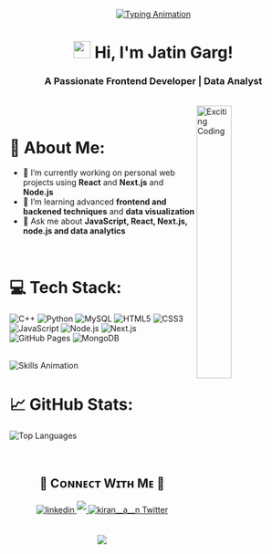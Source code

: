 <p align="center">
  <a href="https://github.com/DenverCoder1/readme-typing-svg">
    <img src="https://readme-typing-svg.herokuapp.com?font=Time+New+Roman&color=cyan&size=40&center=true&vCenter=true&width=1200&height=100&lines=Code+is+Life..&hearts;++;Web+Developer;Information+Technology+Student;Active+Learner/Researcher;Love+to+learn+new+stuffs..<3;" alt="Typing Animation">
  </a>
</p>

<div align="center">

<h1 align="center">
  <img src="https://raw.githubusercontent.com/TheDudeThatCode/TheDudeThatCode/master/Assets/Hi.gif" alt="wave" width="30"/> Hi, I'm Jatin Garg!
</h1>

### A Passionate Frontend Developer | Data Analyst

</div>

<br>

<!--Night Owl image-->
<div>

<img align="right" width="35%" src="https://media.giphy.com/media/ZVik7pBtu9dNS/giphy.gif" alt="Exciting Coding" />
  
</div>
<br>


# 💫 About Me:

- 🔭 I’m currently working on personal web projects using **React** and **Next.js** and **Node.js**  
- 🌱 I’m learning advanced **frontend and backened techniques** and **data visualization**  
- 💬 Ask me about **JavaScript, React, Next.js, node.js and data analytics**  

<br>



# 💻 Tech Stack: 

![C++](https://img.shields.io/badge/C++-blue?style=for-the-badge&logo=c%2B%2B&logoColor=white) 
![Python](https://img.shields.io/badge/Python-3776AB?style=for-the-badge&logo=python&logoColor=white) 
![MySQL](https://img.shields.io/badge/MySQL-4479A1?style=for-the-badge&logo=mysql&logoColor=white) 
![HTML5](https://img.shields.io/badge/HTML5-E34F26?style=for-the-badge&logo=html5&logoColor=white) 
![CSS3](https://img.shields.io/badge/CSS3-1572B6?style=for-the-badge&logo=css3&logoColor=white) 
![JavaScript](https://img.shields.io/badge/JavaScript-F7DF1E?style=for-the-badge&logo=javascript&logoColor=black) 
![Node.js](https://img.shields.io/badge/Node.js-339933?style=for-the-badge&logo=node.js&logoColor=white) 
![Next.js](https://img.shields.io/badge/Next.js-000000?style=for-the-badge&logo=next.js&logoColor=white) 
![GitHub Pages](https://img.shields.io/badge/GitHub%20Pages-181717?style=for-the-badge&logo=github&logoColor=white) 
![MongoDB](https://img.shields.io/badge/MongoDB-47A248?style=for-the-badge&logo=mongodb&logoColor=white)

<br> 
<img align="left" alt="Skills Animation" src="/gargjatin03/gargjatin03/raw/main/Skills_Animation_White.gif" style="visibility: visible; max-width: 100%;">
<br>

# 📈 GitHub Stats:

![Top Languages](https://github-readme-stats.vercel.app/api/top-langs/?username=gargjatin03&layout=compact&langs_count=10&theme=radical)


<br>

<!--Contact Section--> 

<h2 align="center"> 🤝 Cᴏɴɴᴇᴄᴛ Wɪᴛʜ Mᴇ 🤝 </h2>
<div align="center">
 <a href="https://www.linkedin.com/in/jatin-garg-165372179/" target="_blank">
<img src=https://img.shields.io/badge/linkedin-%231E77B5.svg?&style=for-the-badge&logo=linkedin&logoColor=white alt=linkedin style="margin-bottom: 5px;" />
</a>
  
<a href="mailto:gargj968@gmail.com" target="_blank">
<img src="https://img.shields.io/badge/Gmail-D14836?style=for-the-badge&logo=gmail&logoColor=white"  mail style="margin-bottom: 5px;" />
</a>

<a href="https://x.com/gargjatin03?t=kEmhMEBokp_hEsc3z0Aiow&s=09" target="_blank">
<img src="https://img.shields.io/badge/Twitter-1DA1F2?style=for-the-badge&logo=twitter&logoColor=white" alt="kiran__a__n Twitter" style="margin-bottom: 5px;" />
</a>
</div>
<br/>

<p align="center">
  <img src="https://capsule-render.vercel.app/api?type=waving&color=gradient&height=65&section=footer"/>
</p>

